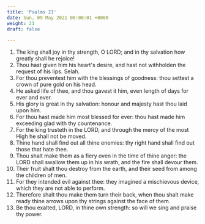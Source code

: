 ```yaml
---
title: 'Psalms 21'
date: Sun, 09 May 2021 00:00:01 +0000
weight: 21
draft: false
  
---
```


1. The king shall joy in thy strength, O LORD; and in thy salvation how greatly shall he rejoice!
2. Thou hast given him his heart's desire, and hast not withholden the request of his lips. Selah.
3. For thou preventest him with the blessings of goodness: thou settest a crown of pure gold on his head.
4. He asked life of thee, and thou gavest it him, even length of days for ever and ever.
5. His glory is great in thy salvation: honour and majesty hast thou laid upon him.
6. For thou hast made him most blessed for ever: thou hast made him exceeding glad with thy countenance.
7. For the king trusteth in the LORD, and through the mercy of the most High he shall not be moved.
8. Thine hand shall find out all thine enemies: thy right hand shall find out those that hate thee.
9. Thou shalt make them as a fiery oven in the time of thine anger: the LORD shall swallow them up in his wrath, and the fire shall devour them.
10. Their fruit shalt thou destroy from the earth, and their seed from among the children of men.
11. For they intended evil against thee: they imagined a mischievous device, which they are not able to perform.
12. Therefore shalt thou make them turn their back, when thou shalt make ready thine arrows upon thy strings against the face of them.
13. Be thou exalted, LORD, in thine own strength: so will we sing and praise thy power.
